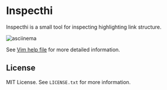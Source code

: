 # Inspecthi
Inspecthi is a small tool for inspecting highlighting link structure.

![asciinema](https://user-images.githubusercontent.com/602961/60667527-add8c300-9ea4-11e9-9558-652ec63f8d96.gif)

See [Vim help file](https://github.com/cocopon/inspecthi.vim/blob/master/doc/inspecthi.txt) for more detailed information.


## License
MIT License. See `LICENSE.txt` for more information.
